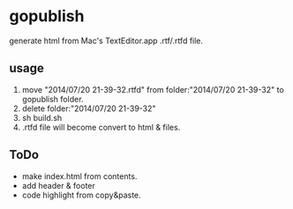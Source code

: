 # gopublish

generate html from Mac's TextEditor.app .rtf/.rtfd file.

## usage
1. move "2014/07/20 21-39-32.rtfd" from folder:"2014/07/20 21-39-32" to gopublish folder.
2. delete folder:"2014/07/20 21-39-32"
2. sh build.sh
3. .rtfd file will become convert to html & files. 

## ToDo
* make index.html from contents.
* add header & footer
* code highlight from copy&paste.